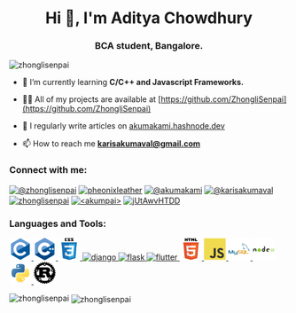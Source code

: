 <h1 align="center">Hi 👋, I'm Aditya Chowdhury</h1>
<h3 align="center">BCA student, Bangalore.</h3>

<p align="left"> <img src="https://komarev.com/ghpvc/?username=zhonglisenpai&label=Profile%20views&color=0e75b6&style=flat" alt="zhonglisenpai" /> </p>

- 🌱 I’m currently learning **C/C++ and Javascript Frameworks.**

- 👨‍💻 All of my projects are available at [https://github.com/ZhongliSenpai](https://github.com/ZhongliSenpai)

- 📝 I regularly write articles on [akumakami.hashnode.dev](akumakami.hashnode.dev)

- 📫 How to reach me **karisakumaval@gmail.com**

<h3 align="left">Connect with me:</h3>
<p align="left">
<a href="https://dev.to/@zhonglisenpai" target="blank"><img align="center" src="https://raw.githubusercontent.com/rahuldkjain/github-profile-readme-generator/master/src/images/icons/Social/devto.svg" alt="@zhonglisenpai" height="30" width="40" /></a>
<a href="https://instagram.com/pheonixleather" target="blank"><img align="center" src="https://raw.githubusercontent.com/rahuldkjain/github-profile-readme-generator/master/src/images/icons/Social/instagram.svg" alt="pheonixleather" height="30" width="40" /></a>
<a href="https://hashnode.com/@akumakami" target="blank"><img align="center" src="https://raw.githubusercontent.com/rahuldkjain/github-profile-readme-generator/master/src/images/icons/Social/hashnode.svg" alt="@akumakami" height="30" width="40" /></a>
<a href="https://www.hackerrank.com/@karisakumaval" target="blank"><img align="center" src="https://raw.githubusercontent.com/rahuldkjain/github-profile-readme-generator/master/src/images/icons/Social/hackerrank.svg" alt="@karisakumaval" height="30" width="40" /></a>
<a href="https://www.leetcode.com/zhonglisenpai" target="blank"><img align="center" src="https://raw.githubusercontent.com/rahuldkjain/github-profile-readme-generator/master/src/images/icons/Social/leet-code.svg" alt="zhonglisenpai" height="30" width="40" /></a>
<a href="https://auth.geeksforgeeks.org/user/<akumpai>" target="blank"><img align="center" src="https://raw.githubusercontent.com/rahuldkjain/github-profile-readme-generator/master/src/images/icons/Social/geeks-for-geeks.svg" alt="<akumpai>" height="30" width="40" /></a>
<a href="https://discord.gg/jUtAwvHTDD" target="blank"><img align="center" src="https://raw.githubusercontent.com/rahuldkjain/github-profile-readme-generator/master/src/images/icons/Social/discord.svg" alt="jUtAwvHTDD" height="30" width="40" /></a>
</p>

<h3 align="left">Languages and Tools:</h3>
<p align="left"> <a href="https://www.cprogramming.com/" target="_blank" rel="noreferrer"> <img src="https://raw.githubusercontent.com/devicons/devicon/master/icons/c/c-original.svg" alt="c" width="40" height="40"/> </a> <a href="https://www.w3schools.com/cpp/" target="_blank" rel="noreferrer"> <img src="https://raw.githubusercontent.com/devicons/devicon/master/icons/cplusplus/cplusplus-original.svg" alt="cplusplus" width="40" height="40"/> </a> <a href="https://www.w3schools.com/css/" target="_blank" rel="noreferrer"> <img src="https://raw.githubusercontent.com/devicons/devicon/master/icons/css3/css3-original-wordmark.svg" alt="css3" width="40" height="40"/> </a> <a href="https://www.djangoproject.com/" target="_blank" rel="noreferrer"> <img src="https://cdn.worldvectorlogo.com/logos/django.svg" alt="django" width="40" height="40"/> </a> <a href="https://flask.palletsprojects.com/" target="_blank" rel="noreferrer"> <img src="https://www.vectorlogo.zone/logos/pocoo_flask/pocoo_flask-icon.svg" alt="flask" width="40" height="40"/> </a> <a href="https://flutter.dev" target="_blank" rel="noreferrer"> <img src="https://www.vectorlogo.zone/logos/flutterio/flutterio-icon.svg" alt="flutter" width="40" height="40"/> </a> <a href="https://www.w3.org/html/" target="_blank" rel="noreferrer"> <img src="https://raw.githubusercontent.com/devicons/devicon/master/icons/html5/html5-original-wordmark.svg" alt="html5" width="40" height="40"/> </a> <a href="https://developer.mozilla.org/en-US/docs/Web/JavaScript" target="_blank" rel="noreferrer"> <img src="https://raw.githubusercontent.com/devicons/devicon/master/icons/javascript/javascript-original.svg" alt="javascript" width="40" height="40"/> </a> <a href="https://www.mysql.com/" target="_blank" rel="noreferrer"> <img src="https://raw.githubusercontent.com/devicons/devicon/master/icons/mysql/mysql-original-wordmark.svg" alt="mysql" width="40" height="40"/> </a> <a href="https://nodejs.org" target="_blank" rel="noreferrer"> <img src="https://raw.githubusercontent.com/devicons/devicon/master/icons/nodejs/nodejs-original-wordmark.svg" alt="nodejs" width="40" height="40"/> </a> <a href="https://www.python.org" target="_blank" rel="noreferrer"> <img src="https://raw.githubusercontent.com/devicons/devicon/master/icons/python/python-original.svg" alt="python" width="40" height="40"/> </a> <a href="https://www.rust-lang.org" target="_blank" rel="noreferrer"> <img src="https://raw.githubusercontent.com/devicons/devicon/master/icons/rust/rust-plain.svg" alt="rust" width="40" height="40"/> </a> </p>

<p><img align="left" src="https://github-readme-stats.vercel.app/api/top-langs?username=zhonglisenpai&show_icons=true&locale=en&layout=compact" alt="zhonglisenpai" /></p>

<p>&nbsp;<img align="center" src="https://github-readme-stats.vercel.app/api?username=zhonglisenpai&show_icons=true&locale=en" alt="zhonglisenpai" /></p>
